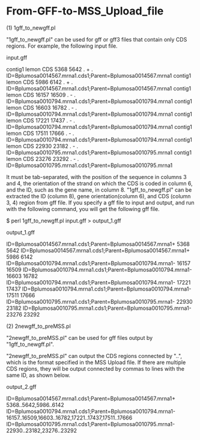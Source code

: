 # From-GFF-to-MSS_Upload_file
(1) 1gff_to_newgff.pl

"1gff_to_newgff.pl" can be used for gff or gff3 files that contain only CDS regions. For example, the following input file. 

input.gff

contig1	lemon	CDS	5368	5642	.	+	.	ID=Bplumosa0014567.mrna1.cds1;Parent=Bplumosa0014567.mrna1
contig1	lemon	CDS	5986	6142	.	+	.	ID=Bplumosa0014567.mrna1.cds1;Parent=Bplumosa0014567.mrna1
contig1	lemon	CDS	16157	16509	.	-	.	ID=Bplumosa0010794.mrna1.cds1;Parent=Bplumosa0010794.mrna1
contig1	lemon	CDS	16603	16782	.	-	.	ID=Bplumosa0010794.mrna1.cds1;Parent=Bplumosa0010794.mrna1
contig1	lemon	CDS	17221	17437	.	-	.	ID=Bplumosa0010794.mrna1.cds1;Parent=Bplumosa0010794.mrna1
contig1	lemon	CDS	17511	17666	.	-	.	ID=Bplumosa0010794.mrna1.cds1;Parent=Bplumosa0010794.mrna1
contig1	lemon	CDS	22930	23182	.	-	.	ID=Bplumosa0010795.mrna1.cds1;Parent=Bplumosa0010795.mrna1
contig1	lemon	CDS	23276	23292	.	-	.	ID=Bplumosa0010795.mrna1.cds1;Parent=Bplumosa0010795.mrna1

It must be tab-separated, with the position of the sequence in columns 3 and 4, the orientation of the strand on which the CDS is coded in column 6, and the ID, such as the gene name, in column 8.
"1gff_to_newgff.pl" can be extracted the ID (column 8), gene orientation(column 6), and CDS (column 3, 4) region from gff file. If you specify a gff file to input and output, and run with the following command, you will get the following gff file.

$ perl 1gff_to_newgff.pl input.gff > output_1.gff

output_1.gff 

ID=Bplumosa0014567.mrna1.cds1;Parent=Bplumosa0014567.mrna1+ 5368 5642
ID=Bplumosa0014567.mrna1.cds1;Parent=Bplumosa0014567.mrna1+ 5986 6142
ID=Bplumosa0010794.mrna1.cds1;Parent=Bplumosa0010794.mrna1- 16157 16509
ID=Bplumosa0010794.mrna1.cds1;Parent=Bplumosa0010794.mrna1- 16603 16782
ID=Bplumosa0010794.mrna1.cds1;Parent=Bplumosa0010794.mrna1- 17221 17437
ID=Bplumosa0010794.mrna1.cds1;Parent=Bplumosa0010794.mrna1- 17511 17666
ID=Bplumosa0010795.mrna1.cds1;Parent=Bplumosa0010795.mrna1- 22930 23182
ID=Bplumosa0010795.mrna1.cds1;Parent=Bplumosa0010795.mrna1- 23276 23292

(2) 2newgff_to_preMSS.pl

"2newgff_to_preMSS.pl" can be used for gff files output by "1gff_to_newgff.pl". 

"2newgff_to_preMSS.pl" can output the CDS regions connected by "..", which is the format specified in the MSS Upload file. If there are multiple CDS regions, they will be output connected by commas to lines with the same ID, as shown below.

output_2.gff

ID=Bplumosa0014567.mrna1.cds1;Parent=Bplumosa0014567.mrna1+ 5368..5642,5986..6142
ID=Bplumosa0010794.mrna1.cds1;Parent=Bplumosa0010794.mrna1- 16157..16509,16603..16782,17221..17437,17511..17666
ID=Bplumosa0010795.mrna1.cds1;Parent=Bplumosa0010795.mrna1- 22930..23182,23276..23292


